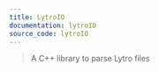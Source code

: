 ```yaml
---
title: LytroIO
documentation: lytroIO
source_code: lytroIO
---
```


> A C++ library to parse Lytro files